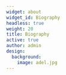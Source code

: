 ```yaml
---
widget: about
widget_id: Biography
headless: true
weight: 20
title: Biography
active: true
author: admin
design:
  background:
    image: adel.jpg
---
```

